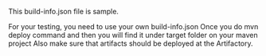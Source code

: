 This build-info.json file is sample.

For your testing, you need to use your own build-info.json
Once you do mvn deploy command and then you will find it under target folder on your maven project
Also make sure that artifacts should be deployed at the Artifactory.
